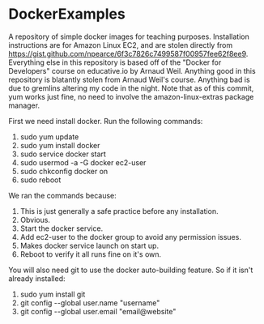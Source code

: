 # DockerExamples
A repository of simple docker images for teaching purposes.  Installation instructions are for Amazon Linux EC2, and are stolen directly from https://gist.github.com/npearce/6f3c7826c7499587f00957fee62f8ee9.  Everything else in this repository is based off of the "Docker for Developers" course on educative.io by Arnaud Weil.  Anything good in this repository is blatantly stolen from Arnaud Weil's course.  Anything bad is due to gremlins altering my code in the night.  Note that as of this commit, yum works just fine, no need to involve the amazon-linux-extras package manager.

First we need install docker.  Run the following commands:
1. sudo yum update
2. sudo yum install docker
3. sudo service docker start
4. sudo usermod -a -G docker ec2-user
5. sudo chkconfig docker on
6. sudo reboot

We ran the commands because:
1. This is just generally a safe practice before any installation.
2. Obvious.
3. Start the docker service.
4. Add ec2-user to the docker group to avoid any permission issues.
5. Makes docker service launch on start up.
6. Reboot to verify it all runs fine on it's own. 

You will also need git to use the docker auto-building feature.  So if it isn't already installed:
1. sudo yum install git
2. git config --global user.name "username"
3. git config --global user.email "email@website"
